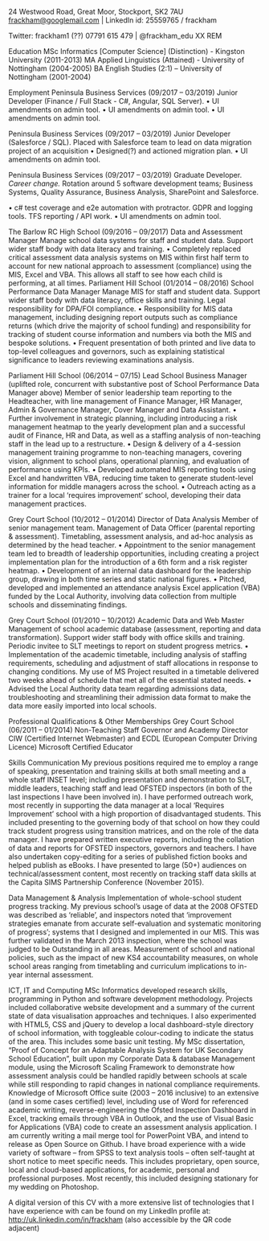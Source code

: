 24 Westwood Road, Great Moor, Stockport, SK2 7AU
	frackham@googlemail.com	|  LinkedIn id: 25559765 / frackham
	Twitter: frackham1 (??)
	07791 615 479	|  @frackham_edu XX REM

Education
MSc Informatics [Computer Science] (Distinction) - Kingston University (2011-2013)
MA Applied Linguistics (Attained) - University of Nottingham (2004-2005)
BA English Studies (2:1) – University of Nottingham (2001-2004)

Employment
Peninsula Business Services (09/2017 – 03/2019) Junior Developer (Finance / Full Stack - C#, Angular, SQL Server).
•	UI amendments on admin tool.
•	UI amendments on admin tool.
•	UI amendments on admin tool.


Peninsula Business Services (09/2017 – 03/2019) Junior Developer (Salesforce / SQL).
Placed with Salesforce team to lead on data migration project of an acquisition
•	Designed(?) and actioned migration plan.
•	UI amendments on admin tool.

 
Peninsula Business Services (09/2017 – 03/2019) Graduate Developer.
*Career change.* Rotation around 5 software development teams; Business Systems, Quality Assurance, Business Analysis, SharePoint and Salesforce. 
•	c# test coverage and e2e automation with protractor. GDPR and logging tools. TFS reporting / API work.
•	UI amendments on admin tool.
 
The Barlow RC High School (09/2016 – 09/2017) Data and Assessment Manager
Manage school data systems for staff and student data. Support wider staff body with data literacy and training. 
•	Completely replaced critical assessment data analysis systems on MIS within first half term to account for new national approach to assessment (compliance) using the MIS, Excel and VBA. This allows all staff to see how each child is performing, at all times.
Parliament Hill School (01/2014 – 08/2016) School Performance Data Manager
Manage MIS for staff and student data. Support wider staff body with data literacy, office skills and training. Legal responsibility for DPA/FOI compliance.
•	Responsibility for MIS data management, including designing report outputs such as compliance returns (which drive the majority of school funding) and responsibility for tracking of student course information and numbers via both the MIS and bespoke solutions.
•	Frequent presentation of both printed and live data to top-level colleagues and governors, such as explaining statistical significance to leaders reviewing examinations analysis.

Parliament Hill School (06/2014 – 07/15) Lead School Business Manager (uplifted role, concurrent with substantive post of School Performance Data Manager above)
Member of senior leadership team reporting to the Headteacher, with line management of Finance Manager, HR Manager, Admin & Governance Manager, Cover Manager and Data Assistant. 
•	Further involvement in strategic planning, including introducing a risk management heatmap to the yearly development plan and a successful audit of Finance, HR and Data, as well as a staffing analysis of non-teaching staff in the lead up to a restructure.
•	Design & delivery of a 4-session management training programme to non-teaching managers, covering vision, alignment to school plans, operational planning, and evaluation of performance using KPIs. 
•	Developed automated MIS reporting tools using Excel and handwritten VBA, reducing time taken to generate student-level information for middle managers across the school.
•	Outreach acting as a trainer for a local ‘requires improvement’ school, developing their data management practices.

Grey Court School (10/2012 – 01/2014) Director of Data Analysis
Member of senior management team. Management of Data Officer (parental reporting & assessment).  Timetabling, assessment analysis, and ad-hoc analysis as determined by the head teacher.
•	Appointment to the senior management team led to breadth of leadership opportunities, including creating a project implementation plan for the introduction of a 6th form and a risk register heatmap.
•	Development of an internal data dashboard for the leadership group, drawing in both time series and static national figures.
•	Pitched, developed and implemented an attendance analysis Excel application (VBA) funded by the Local Authority, involving data collection from multiple schools and disseminating findings.

Grey Court School (01/2010 – 10/2012) Academic Data and Web Master
Management of school academic database (assessment, reporting and data transformation). Support wider staff body with office skills and training. Periodic invitee to SLT meetings to report on student progress metrics. 
•	Implementation of the academic timetable, including analysis of staffing requirements, scheduling and adjustment of staff allocations in response to changing conditions. My use of MS Project resulted in a timetable delivered two weeks ahead of schedule that met all of the essential stated needs.
•	Advised the Local Authority data team regarding admissions data, troubleshooting and streamlining their admission data format to make the data more easily imported into local schools. 

Professional Qualifications & Other Memberships
Grey Court School (06/2011 – 01/2014) Non-Teaching Staff Governor and Academy Director
CIW (Certified Internet Webmaster) and ECDL (European Computer Driving Licence)
Microsoft Certified Educator

Skills
Communication
My previous positions required me to employ a range of speaking, presentation and training skills at both small meeting and a whole staff INSET level; including presentation and demonstration to SLT, middle leaders, teaching staff and lead OFSTED inspectors (in both of the last inspections I have been involved in). 
I have performed outreach work, most recently in supporting the data manager at a local ‘Requires Improvement’ school with a high proportion of disadvantaged students. This included presenting to the governing body of that school on how they could track student progress using transition matrices, and on the role of the data manager.
I have prepared written executive reports, including the collation of data and reports for OFSTED inspectors, governors and teachers. I have also undertaken copy-editing for a series of published fiction books and helped publish as eBooks.
I have presented to large (50+) audiences on technical/assessment content, most recently on tracking staff data skills at the Capita SIMS Partnership Conference (November 2015).

Data Management & Analysis
Implementation of whole-school student progress tracking. My previous school’s usage of data at the 2008 OFSTED was described as ‘reliable’, and inspectors noted that ‘improvement strategies emanate from accurate self-evaluation and systematic monitoring of progress’; systems that I designed and implemented in our MIS. This was further validated in the March 2013 inspection, where the school was judged to be Outstanding in all areas. 
Measurement of school and national policies, such as the impact of new KS4 accountability measures, on whole school areas ranging from timetabling and curriculum implications to in-year internal assessment.

ICT, IT and Computing
MSc Informatics developed research skills, programming in Python and software development methodology. Projects included collaborative website development and a summary of the current state of data visualisation approaches and techniques. I also experimented with HTML5, CSS  and jQuery to develop a local dashboard-style directory of school information, with toggleable colour-coding to indicate the status of the area. This includes some basic unit testing.
My MSc dissertation, “Proof of Concept for an Adaptable Analysis System for UK Secondary School Education”, built upon my Corporate Data & database Management module, using the Microsoft Scaling Framework to demonstrate how assessment analysis could be handled rapidly between schools at scale while still responding to rapid changes in national compliance requirements.
Knowledge of Microsoft Office suite (2003 – 2016 inclusive) to an extensive (and in some cases certified) level, including use of Word for referenced academic writing, reverse-engineering the Ofsted Inspection Dashboard in Excel, tracking emails through VBA in Outlook, and the use of Visual Basic for Applications (VBA) code to create an assessment analysis application. I am currently writing a mail merge tool for PowerPoint VBA, and intend to release as Open Source on Github.
I have broad experience with a wide variety of software – from SPSS to text analysis tools – often self-taught at short notice to meet specific needs. This includes proprietary, open source, local and cloud-based applications, for academic, personal and professional purposes. Most recently, this included designing stationary for my wedding on Photoshop.

A digital version of this CV with a more extensive list of technologies that I have experience with can be found on my LinkedIn profile at:  http://uk.linkedin.com/in/frackham
(also accessible by the QR code adjacent)	 
 

